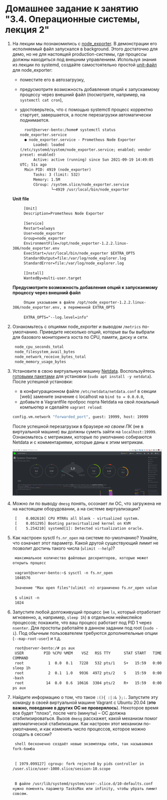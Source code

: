 # Домашнее задание к занятию "3.4. Операционные системы, лекция 2"

1. На лекции мы познакомились с [node_exporter](https://github.com/prometheus/node_exporter/releases). В демонстрации его исполняемый файл запускался в background. Этого достаточно для демо, но не для настоящей production-системы, где процессы должны находиться под внешним управлением. Используя знания из лекции по systemd, создайте самостоятельно простой [unit-файл](https://www.freedesktop.org/software/systemd/man/systemd.service.html) для node_exporter:

    * поместите его в автозагрузку,
    * предусмотрите возможность добавления опций к запускаемому процессу через внешний файл (посмотрите, например, на `systemctl cat cron`),
    * удостоверьтесь, что с помощью systemctl процесс корректно стартует, завершается, а после перезагрузки автоматически поднимается.

            root@server-bento:/home# systemctl status node_exporter.service
            ● node_exporter.service - Prometheus Node Exporter
                Loaded: loaded (/etc/systemd/system/node_exporter.service; enabled; vendor preset: enabled)
                Active: active (running) since Sun 2021-09-19 14:49:05 UTC; 51s ago
            Main PID: 4919 (node_exporter)
                Tasks: 3 (limit: 532)
                Memory: 1.5M
                CGroup: /system.slice/node_exporter.service
                        └─4919 /usr/local/bin/node_exporter


    **Unit file**

            [Unit]
            Description=Prometheus Node Exporter

            [Service]
            Restart=always
            User=node_exporter
            Group=node_exporter
            EnvironmentFile=/opt/node_exporter-1.2.2.linux-386/node_exporter.env
            ExecStart=/usr/local/bin/node_exporter $EXTRA_OPTS
            StandardOutput=file:/var/log/node_explorer.log
            StandardError=file:/var/log/node_explorer.log

            [Install]
            WantedBy=multi-user.target


    **Предусмотрите возможность добавления опций к запускаемому процессу через внешний файл**

            Опции указываем в файле /opt/node_exporter-1.2.2.linux-386/node_exporter.env, в переменной EXTRA_OPTS

            EXTRA_OPTS="--log.level=info"


1. Ознакомьтесь с опциями node_exporter и выводом `/metrics` по-умолчанию. Приведите несколько опций, которые вы бы выбрали для базового мониторинга хоста по CPU, памяти, диску и сети.

        node_cpu_seconds_total
        node_filesystem_avail_bytes
        node_network_receive_bytes_total
        node_memory_usage_bytes


1. Установите в свою виртуальную машину [Netdata](https://github.com/netdata/netdata). Воспользуйтесь [готовыми пакетами](https://packagecloud.io/netdata/netdata/install) для установки (`sudo apt install -y netdata`). После успешной установки:
    * в конфигурационном файле `/etc/netdata/netdata.conf` в секции [web] замените значение с localhost на `bind to = 0.0.0.0`,
    * добавьте в Vagrantfile проброс порта Netdata на свой локальный компьютер и сделайте `vagrant reload`:

    ```bash
    config.vm.network "forwarded_port", guest: 19999, host: 19999
    ```

    После успешной перезагрузки в браузере *на своем ПК* (не в виртуальной машине) вы должны суметь зайти на `localhost:19999`. Ознакомьтесь с метриками, которые по умолчанию собираются Netdata и с комментариями, которые даны к этим метрикам.

    ![netdata](netdata.png)


1. Можно ли по выводу `dmesg` понять, осознает ли ОС, что загружена не на настоящем оборудовании, а на системе виртуализации?

        [    0.002610] CPU MTRRs all blank - virtualized system.
        [    0.051295] Booting paravirtualized kernel on KVM
        [    5.254210] systemd[1]: Detected virtualization oracle.

1. Как настроен sysctl `fs.nr_open` на системе по-умолчанию? Узнайте, что означает этот параметр. Какой другой существующий лимит не позволит достичь такого числа (`ulimit --help`)?

        максимальное количество файловых дескрипторов, которые может открыть процесс

        vagrant@server-bento:~$ sysctl -n fs.nr_open
        1048576

        Значение "Max open files"(ulimit -n) ограничено fs.nr_open value

        $ ulimit -n
        1024


1. Запустите любой долгоживущий процесс (не `ls`, который отработает мгновенно, а, например, `sleep 1h`) в отдельном неймспейсе процессов; покажите, что ваш процесс работает под PID 1 через `nsenter`. Для простоты работайте в данном задании под root (`sudo -i`). Под обычным пользователем требуются дополнительные опции (`--map-root-user`) и т.д.

        root@server-bento:/# ps aux
        USER         PID %CPU %MEM    VSZ   RSS TTY      STAT START   TIME COMMAND
        root           1  0.0  0.1   7228   532 pts/1    S+   15:59   0:00 sleep 1h
        root           2  0.1  1.0   9936  4972 pts/2    S    15:59   0:00 -bash
        root          14  0.0  0.6  10616  3304 pts/2    R+   15:59   0:00 ps aux


1. Найдите информацию о том, что такое `:(){ :|:& };:`. Запустите эту команду в своей виртуальной машине Vagrant с Ubuntu 20.04 (**это важно, поведение в других ОС не проверялось**). Некоторое время все будет "плохо", после чего (минуты) – ОС должна стабилизироваться. Вызов `dmesg` расскажет, какой механизм помог автоматической стабилизации. Как настроен этот механизм по-умолчанию, и как изменить число процессов, которое можно создать в сессии?

        shell бесконечно создаёт новые экземпляры себя, так называемая fork-бомба


        [ 1979.099127] cgroup: fork rejected by pids controller in /user.slice/user-1000.slice/session-10.scope


        В файле /usr/lib/systemd/system/user-.slice.d/10-defaults.conf нужно поменять параметр TasksMax или infinity, чтобы убрать лимит совсем.
